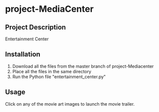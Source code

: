 # project-MediaCenter

## Project Description
Entertainment Center 

## Installation
1) Download all the files from the master branch of project-Mediacenter
2) Place all the files in the same directory
3) Run the Python file "entertainment_center.py"

## Usage
Click on any of the movie art images to launch the movie trailer. 
